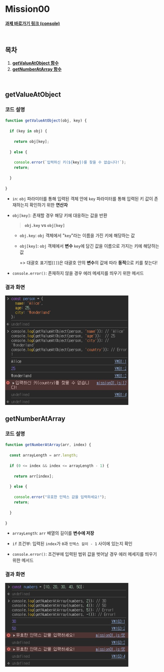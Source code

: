 # Mission00

[**과제 바로가기 링크 (console)**](https://yzz2y.github.io/js-homework/mission00/mission00.html)

<br />

## 목차

1. **[getValueAtObject 함수](#getvalueatobject)**
1. **[getNumberAtArray 함수](#getnumberatarray)**

<br />

## getValueAtObject

### 코드 설명

```javascript
function getValueAtObject(obj, key) {

  if (key in obj) {

    return obj[key];

  } else {

    console.error(`입력하신 키(${key})를 찾을 수 없습니다!`);
    return;

  }
  
}
```

- `in`: `obj` 파라미터를 통해 입력된 객체 안에 `key` 파라미터를 통해 입력된 키 값이 존재하는지 확인하기 위한 **연산자**

- `obj[key]`: 존재할 경우 해당 키에 대응하는 값을 반환
  > **`obj.key` vs `obj[key]`**

  - `obj.key`: `obj` 객체에서 "`key`"라는 이름을 가진 키에 해당하는 값

  - `obj[key]`: `obj` 객체에서 **변수** `key`에 담긴 값을 이름으로 가지는 키에 해당하는 값

    => 대괄호 표기법(`[]`)은 대괄호 안의 **변수**의 값에 따라 **동적**으로 키를 찾는다!


- `console.error()`: 존재하지 않을 경우 에러 메세지를 띄우기 위한 메서드


### 결과 화면

<img width="400" src="./images/mission00-result1.jpg">


<br />

## getNumberAtArray

### 코드 설명

```javascript
function getNumberAtArray(arr, index) {

  const arrayLength = arr.length;

  if (0 <= index && index <= arrayLength - 1) {

    return arr[index];

  } else {

    console.error("유효한 인덱스 값을 입력하세요!");
    return;

  }

}
```

- `arrayLength`: `arr` 배열의 길이를 **변수에 저장**

- `if` 조건부: 입력된 `index`가 `0`과 `인덱스 길이 - 1` 사이에 있는지 확인

- `console.error()`: 조건부에 입력된 범위 값을 벗어날 경우 에러 메세지를 띄우기 위한 메서드

### 결과 화면

<img width="400" src="./images/mission00-result2.jpg">


<br />